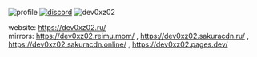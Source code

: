 ![profile](https://sakuracdn.ru/files/KQmSRuUIDrtFRRnFbVaO.png)
[![discord](https://discord.c99.nl/widget/theme-3/731456367134769203.png)](https://discordapp.com/users/731456367134769203)
![dev0xz02](https://count.getloli.com/@dev0xz02?theme=gelbooru&darkmode=0)

website: https://dev0xz02.ru/<br>
mirrors: https://dev0xz02.reimu.mom/ , https://dev0xz02.sakuracdn.ru/ , https://dev0xz02.sakuracdn.online/ , https://dev0xz02.pages.dev/
